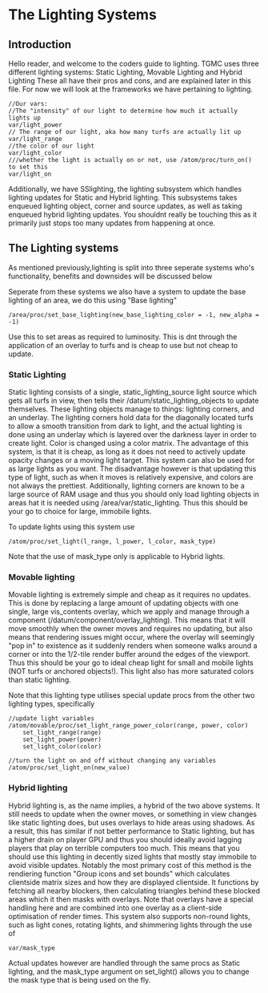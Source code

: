 # The Lighting Systems
## Introduction

Hello reader, and welcome to the coders guide to lighting. TGMC uses three different lighting systems: Static Lighting, Movable Lighting and Hybrid Lighting
These all have their pros and cons, and are explained later in this file.
For now we will look at the frameworks we have pertaining to lighting.

```dm
//Our vars:
//The "intensity" of our light to determine how much it actually lights up
var/light_power
// The range of our light, aka how many turfs are actually lit up
var/light_range
//the color of our light
var/light_color
///whether the light is actually on or not, use /atom/proc/turn_on() to set this
var/light_on
```

Additionally, we have SSlighting, the lighting subsystem which handles lighting updates for Static and Hybrid lighting.
This subsystems takes enqueued lighting object, corner and source updates, as well as taking enqueued hybrid lighting updates.
You shouldnt really be touching this as it primarily just stops too many updates from happening at once.

## The Lighting systems
As mentioned previously,lighting is split into three seperate systems who's functionality, benefits and downsides will be discussed below

Seperate from these systems we also have a system to update the base lighting of an area, we do this using "Base lighting"

```dm
/area/proc/set_base_lighting(new_base_lighting_color = -1, new_alpha = -1)
```
Use this to set areas as required to luminosity. This is dnt through the application of an overlay to turfs and is cheap to use but not cheap to update.

### Static Lighting
Static lighting consists of a single, static_lighting_source light source which gets all turfs in view, then tells their /datum/static_lighting_objects to update themselves. These lighting objects manage to things: lighting corners, and an underlay. The lighting corners hold data for the diagonally located turfs to allow a smooth transition from dark to light, and the actual lighting is done using an underlay which is layered over the darkness layer in order to create light. Color is changed using a color matrix.
The advantage of this system, is that it is cheap, as long as it does not need to actively update opacity changes or a moving light target.
This system can also be used for as large lights as you want.
The disadvantage however is that updating this type of light, such as when it moves is relatively expensive, and colors are not always the prettiest. Additionally, lighting corners are known to be a large source of RAM usage and thus you should only load lighting objects in areas hat it is needed using /area/var/static_lighting.
Thus this should be your go to choice for large, immobile lights.

To update lights using this system use
```dm
/atom/proc/set_light(l_range, l_power, l_color, mask_type)
```
Note that the use of mask_type only is applicable to Hybrid lights.

### Movable lighting
Movable lighting is extremely simple and cheap as it requires no updates. This is done by replacing a large amount of updating objects with one single, large vis_contents overlay, which we apply and manage through a component (/datum/component/overlay_lighting). This means that it will move smoothly when the owner moves and requires no updating, but also means that rendering issues might occur, where the overlay will seemingly "pop in" to existence as it suddenly renders when someone walks around a corner or into the 1/2-tile render buffer around the edges of the viewport.
Thus this should be your go to ideal cheap light for small and mobile lights (NOT turfs or anchored objects!). This light also has more saturated colors than static lighting.

Note that this lighting type utilises special update procs from the other two lighting types, specifically
```dm
//update light variables
/atom/movable/proc/set_light_range_power_color(range, power, color)
	set_light_range(range)
	set_light_power(power)
	set_light_color(color)

//turn the light on and off without changing any variables
/atom/proc/set_light_on(new_value)
```

### Hybrid lighting
Hybrid lighting is, as the name implies, a hybrid of the two above systems. It still needs to update when the owner moves, or something in view changes like static lighting does, but uses overlays to hide areas using shadows. As a result, this has similar if not better performance to Static lighting, but has a higher drain on player GPU and thus you should ideally avoid lagging players that play on terrible computers too much. This means that you should use this lighting in decently sized lights that mostly stay immobile to avoid visible updates.
Notably the most primary cost of this method is the rendiering function "Group icons and set bounds" which calculates clientside matrix sizes and how they are displayed clientside.
It functions by fetching all nearby blockers, then calculating triangles behind these blocked areas which it then masks with overlays.
Note that overlays have a special handling here and are combined into one overlay as a client-side optimisation of render times.
This system also supports non-round lights, such as light cones, rotating lights, and shimmering lights through the use of
```dm
var/mask_type
```
Actual updates however are handled through the same procs as Static lighting, and the mask_type argument on set_light() allows you to change the mask type that is being used on the fly.
